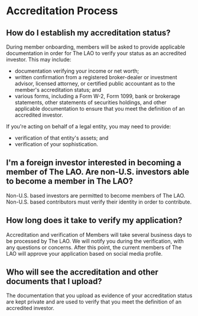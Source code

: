 # Accreditation Process

## How do I establish my accreditation status?

During member onboarding, members will be asked to provide applicable documentation in order for The LAO to verify your status as an accredited investor. This may include:

- documentation verifying your income or net worth;
- written confirmation from a registered broker-dealer or investment advisor, licensed attorney, or certified public accountant as to the member's accreditation status; and
- various forms, including a Form W-2, Form 1099, bank or brokerage statements, other statements of securities holdings, and other applicable documentation to ensure that you meet the definition of an accredited investor.

If you're acting on behalf of a legal entity, you may need to provide:

- verification of that entity's assets; and
- verification of your sophistication.

## I'm a foreign investor interested in becoming a member of The LAO. Are non-U.S. investors able to become a member in The LAO?

Non-U.S. based investors are permitted to become members of The LAO. Non-U.S. based contributors must verify their identity in order to contribute.

## How long does it take to verify my application?

Accreditation and verification of Members will take several business days to be processed by The LAO. We will notify you during the verification, with any questions or concerns. After this point, the current members of The LAO will approve your application based on social media profile. 

## Who will see the accreditation and other documents that I upload?  

The documentation that you upload as evidence of your accreditation status are kept private and are used to verify that you meet the definition of an accredited investor.  
